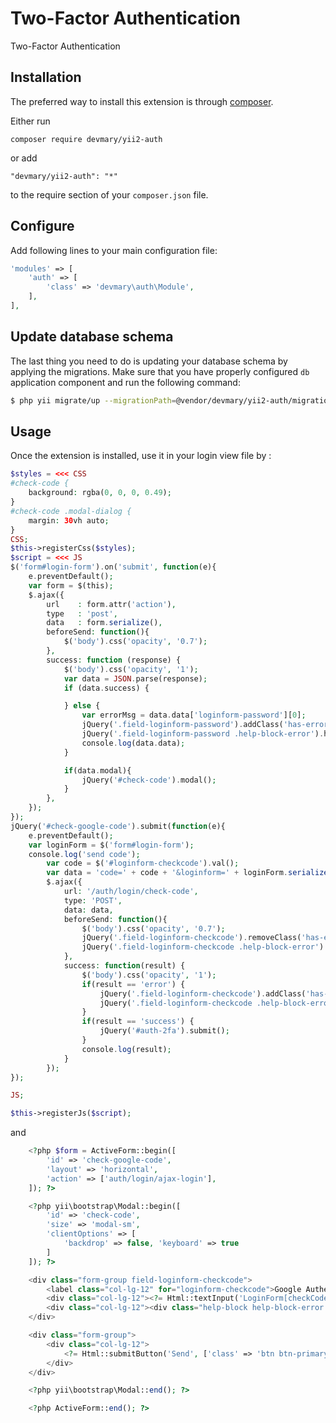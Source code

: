 Two-Factor Authentication
=========================
Two-Factor Authentication

Installation
------------

The preferred way to install this extension is through [composer](http://getcomposer.org/download/).

Either run

```
composer require devmary/yii2-auth
```

or add

```
"devmary/yii2-auth": "*"
```

to the require section of your `composer.json` file.


Configure
---------

Add following lines to your main configuration file:

```php
'modules' => [
    'auth' => [
        'class' => 'devmary\auth\Module',
    ],
],
```

Update database schema
----------------------

The last thing you need to do is updating your database schema by applying the
migrations. Make sure that you have properly configured `db` application component
and run the following command:

```bash
$ php yii migrate/up --migrationPath=@vendor/devmary/yii2-auth/migrations
```



Usage
-----

Once the extension is installed, use it in your login view file by  :

```php
$styles = <<< CSS
#check-code {
    background: rgba(0, 0, 0, 0.49);
}
#check-code .modal-dialog {
    margin: 30vh auto;
}
CSS;
$this->registerCss($styles);
$script = <<< JS
$('form#login-form').on('submit', function(e){
    e.preventDefault();
    var form = $(this);
    $.ajax({
        url    : form.attr('action'),
        type   : 'post',
        data   : form.serialize(),
        beforeSend: function(){
            $('body').css('opacity', '0.7');
        },
        success: function (response) {
            $('body').css('opacity', '1');
            var data = JSON.parse(response);
            if (data.success) {

            } else {
                var errorMsg = data.data['loginform-password'][0];
                jQuery('.field-loginform-password').addClass('has-error');
                jQuery('.field-loginform-password .help-block-error').html(errorMsg);
                console.log(data.data);
            }

            if(data.modal){
                jQuery('#check-code').modal();
            }
        },
    });
});
jQuery('#check-google-code').submit(function(e){
    e.preventDefault();
    var loginForm = $('form#login-form');
    console.log('send code');
        var code = $('#loginform-checkcode').val();
        var data = 'code=' + code + '&loginform=' + loginForm.serialize();
        $.ajax({
            url: '/auth/login/check-code',
            type: 'POST',
            data: data,
            beforeSend: function(){
                $('body').css('opacity', '0.7');
                jQuery('.field-loginform-checkcode').removeClass('has-error');
                jQuery('.field-loginform-checkcode .help-block-error').html('')
            },
            success: function(result) {
                $('body').css('opacity', '1');
                if(result == 'error') {
                    jQuery('.field-loginform-checkcode').addClass('has-error');
                    jQuery('.field-loginform-checkcode .help-block-error').html('Invalid code');
                }
                if(result == 'success') {
                    jQuery('#auth-2fa').submit();
                }
                console.log(result);
            }
        });
});

JS;

$this->registerJs($script);
```
and
```php
    <?php $form = ActiveForm::begin([
        'id' => 'check-google-code',
        'layout' => 'horizontal',
        'action' => ['auth/login/ajax-login'],
    ]); ?>

    <?php yii\bootstrap\Modal::begin([
        'id' => 'check-code',
        'size' => 'modal-sm',
        'clientOptions' => [
            'backdrop' => false, 'keyboard' => true
        ]
    ]); ?>

    <div class="form-group field-loginform-checkcode">
        <label class="col-lg-12" for="loginform-checkcode">Google Authenticator code</label>
        <div class="col-lg-12"><?= Html::textInput('LoginForm[checkCode]', '', ['class' => 'form-control', 'id' => 'loginform-checkcode']); ?></div>
        <div class="col-lg-12"><div class="help-block help-block-error "></div></div>
    </div>

    <div class="form-group">
        <div class="col-lg-12">
            <?= Html::submitButton('Send', ['class' => 'btn btn-primary', 'name' => 'send-code-button', 'id' => 'send-code-button']) ?>
        </div>
    </div>

    <?php yii\bootstrap\Modal::end(); ?>

    <?php ActiveForm::end(); ?>
```
